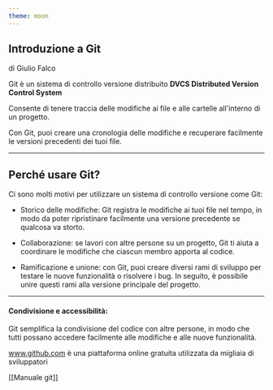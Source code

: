 ```yaml
---
theme: moon
---
```


## Introduzione a Git
di Giulio Falco

Git è un sistema di controllo versione distribuito 
**DVCS  Distributed Version Control System**

Consente di tenere traccia delle modifiche ai file e alle cartelle all'interno di un progetto. 

Con Git, puoi creare una cronologia delle modifiche e recuperare facilmente le versioni precedenti dei tuoi file.

---

## Perché usare Git?

Ci sono molti motivi per utilizzare un sistema di controllo versione come Git:

+ Storico delle modifiche: Git registra le modifiche ai tuoi file nel tempo, in modo da poter ripristinare facilmente una versione precedente se qualcosa va storto. 

+ Collaborazione: se lavori con altre persone su un progetto, Git ti aiuta a coordinare le modifiche che ciascun membro apporta al codice. 

+ Ramificazione e unione: con Git, puoi creare diversi rami di sviluppo per testare le nuove funzionalità o risolvere i bug. In seguito, è possibile unire questi rami alla versione principale del progetto.
 
---
 
 #### Condivisione e accessibilità: 
 
 Git semplifica la condivisione del codice con altre persone, in modo che tutti possano accedere facilmente alle modifiche e alle nuove funzionalità. 

www.github.com  è una piattaforma online gratuita utilizzata da migliaia di sviluppatori

[[Manuale git]]

